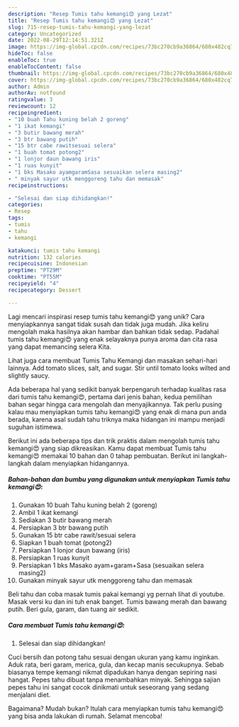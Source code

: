 ```yaml
---
description: "Resep Tumis tahu kemangi😍 yang Lezat"
title: "Resep Tumis tahu kemangi😍 yang Lezat"
slug: 715-resep-tumis-tahu-kemangi-yang-lezat
category: Uncategorized
date: 2022-08-29T12:14:51.321Z
image: https://img-global.cpcdn.com/recipes/73bc270cb9a36864/680x482cq70/tumis-tahu-kemangi-foto-resep-utama.jpg
hideToc: false
enableToc: true
enableTocContent: false
thumbnail: https://img-global.cpcdn.com/recipes/73bc270cb9a36864/680x482cq70/tumis-tahu-kemangi-foto-resep-utama.jpg
cover: https://img-global.cpcdn.com/recipes/73bc270cb9a36864/680x482cq70/tumis-tahu-kemangi-foto-resep-utama.jpg
author: Admin
authorAv: notfound
ratingvalue: 3
reviewcount: 12
recipeingredient:
- "10 buah Tahu kuning belah 2 goreng"
- "1 ikat kemangi"
- "3 butir bawang merah"
- "3 btr bawang putih"
- "15 btr cabe rawitsesuai selera"
- "1 buah tomat potong2"
- "1 lonjor daun bawang iris"
- "1 ruas kunyit"
- "1 bks Masako ayamgaramSasa sesuaikan selera masing2"
- " minyak sayur utk menggoreng tahu dan memasak"
recipeinstructions:

- "Selesai dan siap dihidangkan!"
categories:
- Resep
tags:
- tumis
- tahu
- kemangi

katakunci: tumis tahu kemangi 
nutrition: 132 calories
recipecuisine: Indonesian
preptime: "PT29M"
cooktime: "PT55M"
recipeyield: "4"
recipecategory: Dessert

---
```





Lagi mencari inspirasi resep tumis tahu kemangi😍 yang unik? Cara menyiapkannya sangat tidak susah dan tidak juga mudah. Jika keliru mengolah maka hasilnya akan hambar dan bahkan tidak sedap. Padahal tumis tahu kemangi😍 yang enak selayaknya punya aroma dan cita rasa yang dapat memancing selera Kita.





Lihat juga cara membuat Tumis Tahu Kemangi dan masakan sehari-hari lainnya. Add tomato slices, salt, and sugar. Stir until tomato looks wilted and slightly saucy.

Ada beberapa hal yang sedikit banyak berpengaruh terhadap kualitas rasa dari tumis tahu kemangi😍, pertama dari jenis bahan, kedua pemilihan bahan segar hingga cara mengolah dan menyajikannya. Tak perlu pusing kalau mau menyiapkan tumis tahu kemangi😍 yang enak di mana pun anda berada, karena asal sudah tahu triknya maka hidangan ini mampu menjadi suguhan istimewa.






Berikut ini ada beberapa tips dan trik praktis dalam mengolah tumis tahu kemangi😍 yang siap dikreasikan. Kamu dapat membuat Tumis tahu kemangi😍 memakai 10 bahan dan 0 tahap pembuatan. Berikut ini langkah-langkah dalam menyiapkan hidangannya.

<!--inarticleads1-->

##### Bahan-bahan dan bumbu yang digunakan untuk menyiapkan Tumis tahu kemangi😍:

1. Gunakan 10 buah Tahu kuning belah 2 (goreng)
1. Ambil 1 ikat kemangi
1. Sediakan 3 butir bawang merah
1. Persiapkan 3 btr bawang putih
1. Gunakan 15 btr cabe rawit/sesuai selera
1. Siapkan 1 buah tomat (potong2)
1. Persiapkan 1 lonjor daun bawang (iris)
1. Persiapkan 1 ruas kunyit
1. Persiapkan 1 bks Masako ayam+garam+Sasa (sesuaikan selera masing2)
1. Gunakan  minyak sayur utk menggoreng tahu dan memasak


Beli tahu dan coba masak tumis pakai kemangi yg pernah lihat di youtube. Masak versi ku dan ini tuh enak banget. Tumis bawang merah dan bawang putih. Beri gula, garam, dan tuang air sedikit. 

<!--inarticleads2-->

##### Cara membuat Tumis tahu kemangi😍:


1. Selesai dan siap dihidangkan!

Cuci bersih dan potong tahu sesuai dengan ukuran yang kamu inginkan. Aduk rata, beri garam, merica, gula, dan kecap manis secukupnya. Sebab biasanya tempe kemangi nikmat dipadukan hanya dengan sepiring nasi hangat. Pepes tahu dibuat tanpa menambahkan minyak. Sehingga sajian pepes tahu ini sangat cocok dinikmati untuk seseorang yang sedang menjalani diet. 

Bagaimana? Mudah bukan? Itulah cara menyiapkan tumis tahu kemangi😍 yang bisa anda lakukan di rumah. Selamat mencoba!
